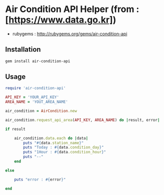 # Air Condition API Helper (from : [https://www.data.go.kr])
- rubygems : http://rubygems.org/gems/air-condition-api

## Installation

```sh
gem install air-condition-api
```

## Usage
```ruby
require 'air-condition-api'

API_KEY = 'YOUR_API_KEY'
AREA_NAME = 'YOUT_AREA_NAME'

air_condition = AirCondition.new

air_condition.request_api_area(API_KEY, AREA_NAME) do |result, error|

if result 

    air_condition.data.each do |data|
        puts "#{data.station_name}"
        puts "Today : #{data.condition_day}"
        puts "1Hour : #{data.condition_hour}"
        puts "--"
    end

else

    puts "error : #{error}"

end

```

